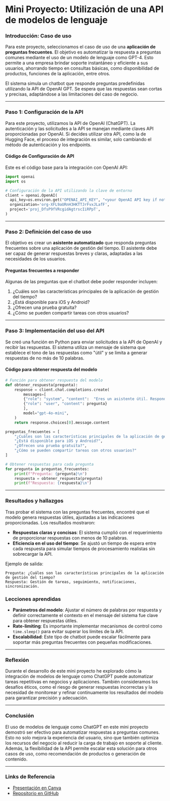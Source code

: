 # **Mini Proyecto: Utilización de una API de modelos de lenguaje**

### **Introducción: Caso de uso**
Para este proyecto, seleccionamos el caso de uso de una **aplicación de preguntas frecuentes**. El objetivo es automatizar la respuesta a preguntas comunes mediante el uso de un modelo de lenguaje como GPT-4. Esto permite a una empresa brindar soporte instantáneo y eficiente a sus usuarios, ahorrando tiempo en consultas básicas, como disponibilidad de productos, funciones de la aplicación, entre otros.

El sistema simula un chatbot que responde preguntas predefinidas utilizando la API de OpenAI GPT. Se espera que las respuestas sean cortas y precisas, adaptándose a las limitaciones del caso de negocio.

---

### **Paso 1: Configuración de la API**
Para este proyecto, utilizamos la API de OpenAI (ChatGPT). La autenticación y las solicitudes a la API se manejan mediante claves API proporcionadas por OpenAI. Si decides utilizar otra API, como la de Hugging Face, el proceso de integración es similar, solo cambiando el método de autenticación y los endpoints.

#### **Código de Configuración de API**
Este es el código base para la integración con OpenAI API:

```python
import openai
import os

# Configuración de la API utilizando la clave de entorno
client = openai.OpenAI(
  api_key=os.environ.get("OPENAI_API_KEY", "<your OpenAI API key if not set as an env var>"),
  organization='org-XFL9aURnH3HKTTJrFvxJLafF',
  project='proj_DfsP9fVRcgidAgtrscIiRPpT',
)
```

---

### **Paso 2: Definición del caso de uso**
El objetivo es crear un **asistente automatizado** que responda preguntas frecuentes sobre una aplicación de gestión del tiempo. El asistente debe ser capaz de generar respuestas breves y claras, adaptadas a las necesidades de los usuarios.

#### Preguntas frecuentes a responder
Algunas de las preguntas que el chatbot debe poder responder incluyen:

1. ¿Cuáles son las características principales de la aplicación de gestión del tiempo?
2. ¿Está disponible para iOS y Android?
3. ¿Ofrecen una prueba gratuita?
4. ¿Cómo se pueden compartir tareas con otros usuarios?

---

### **Paso 3: Implementación del uso del API**

Se creó una función en Python para enviar solicitudes a la API de OpenAI y recibir las respuestas. El sistema utiliza un mensaje de sistema que establece el tono de las respuestas como "útil" y se limita a generar respuestas de no más de 10 palabras.

#### **Código para obtener respuesta del modelo**
```python
# Función para obtener respuesta del modelo
def obtener_respuesta(pregunta):
    response = client.chat.completions.create(
        messages=[
        {"role": "system", "content":  "Eres un asistente útil. Responde con no más de 10 palabras."}, 
        {"role": "user", "content": pregunta}
        ],
        model="gpt-4o-mini",
    )
    return response.choices[0].message.content

preguntas_frecuentes = [
    "¿Cuáles son las características principales de la aplicación de gestión del tiempo?",
    "¿Está disponible para iOS y Android?",
    "¿Ofrecen una prueba gratuita?",
    "¿Cómo se pueden compartir tareas con otros usuarios?"
]

# Obtener respuestas para cada pregunta
for pregunta in preguntas_frecuentes:
    print(f"Pregunta: {pregunta}\n")
    respuesta = obtener_respuesta(pregunta)
    print(f"Respuesta: {respuesta}\n")
```

---

### **Resultados y hallazgos**
Tras probar el sistema con las preguntas frecuentes, encontré que el modelo genera respuestas útiles, ajustadas a las indicaciones proporcionadas. Los resultados mostraron:

- **Respuestas claras y concisas**: El sistema cumplió con el requerimiento de proporcionar respuestas con menos de 10 palabras.
- **Eficiencia en el uso del tiempo**: Se ajustó un tiempo de espera entre cada respuesta para simular tiempos de procesamiento realistas sin sobrecargar la API.

Ejemplo de salida:
```
Pregunta: ¿Cuáles son las características principales de la aplicación de gestión del tiempo?
Respuesta: Gestión de tareas, seguimiento, notificaciones, sincronización.
```

### **Lecciones aprendidas**
- **Parámetros del modelo**: Ajustar el número de palabras por respuesta y definir correctamente el contexto en el mensaje del sistema fue clave para obtener respuestas útiles.
- **Rate-limiting**: Es importante implementar mecanismos de control como `time.sleep()` para evitar superar los límites de la API.
- **Escalabilidad**: Este tipo de chatbot puede escalar fácilmente para soportar más preguntas frecuentes con pequeñas modificaciones.

---

### **Reflexión**
Durante el desarrollo de este mini proyecto he explorado cómo la integración de modelos de lenguaje como ChatGPT puede automatizar tareas repetitivas en negocios y aplicaciones. También consideramos los desafíos éticos, como el riesgo de generar respuestas incorrectas y la necesidad de monitorear y refinar continuamente los resultados del modelo para garantizar precisión y adecuación.

---

### **Conclusión**
El uso de modelos de lenguaje como ChatGPT en este mini proyecto demostró ser efectivo para automatizar respuestas a preguntas comunes. Esto no solo mejora la experiencia del usuario, sino que también optimiza los recursos del negocio al reducir la carga de trabajo en soporte al cliente. Además, la flexibilidad de la API permite escalar esta solución para otros casos de uso, como recomendación de productos o generación de contenido.

---

### **Links de Referencia**
- [Presentación en Canva](https://www.canva.com/design/DAGTisfsW3o/7xddMaHEMyg-9hgYvdKULQ/edit)
- [Repositorio en GitHub](https://github.com/hugoortuno/models-apis-openai.git)
```